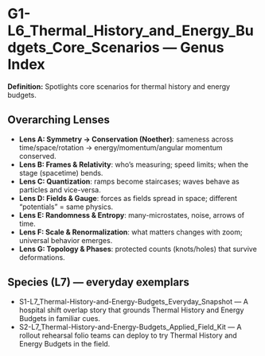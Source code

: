 # G1-L6_Thermal_History_and_Energy_Budgets_Core_Scenarios — Genus Index
**Definition:** Spotlights core scenarios for thermal history and energy budgets.

## Overarching Lenses

- **Lens A: Symmetry -> Conservation (Noether)**: sameness across time/space/rotation → energy/momentum/angular momentum conserved.
- **Lens B: Frames & Relativity**: who’s measuring; speed limits; when the stage (spacetime) bends.
- **Lens C: Quantization**: ramps become staircases; waves behave as particles and vice-versa.
- **Lens D: Fields & Gauge**: forces as fields spread in space; different “potentials” = same physics.
- **Lens E: Randomness & Entropy**: many-microstates, noise, arrows of time.
- **Lens F: Scale & Renormalization**: what matters changes with zoom; universal behavior emerges.
- **Lens G: Topology & Phases**: protected counts (knots/holes) that survive deformations.

## Species (L7) — everyday exemplars
- S1-L7_Thermal-History-and-Energy-Budgets_Everyday_Snapshot — A hospital shift overlap story that grounds Thermal History and Energy Budgets in familiar cues.
- S2-L7_Thermal-History-and-Energy-Budgets_Applied_Field_Kit — A rollout rehearsal folio teams can deploy to try Thermal History and Energy Budgets in the field.

